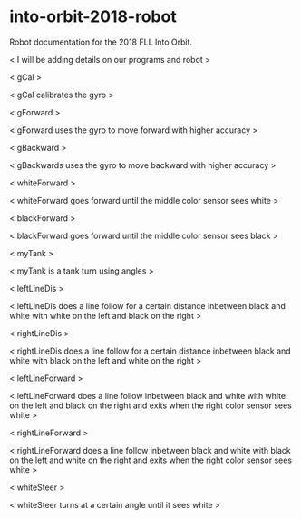 # into-orbit-2018-robot
Robot documentation for the 2018 FLL Into Orbit.

< I will be adding details on our programs and robot >

< gCal >

< gCal calibrates the gyro >

< gForward >

< gForward uses the gyro to move forward with higher accuracy >

< gBackward >

< gBackwards uses the gyro to move backward with higher accuracy > 

< whiteForward >

< whiteForward goes forward until the middle color sensor sees white >

< blackForward >

< blackForward goes forward until the middle color sensor sees black >

< myTank >

< myTank is a tank turn using angles >

< leftLineDis >

< leftLineDis does a line follow for a certain distance inbetween black and white with white on the left and black on the right >

< rightLineDis >

< rightLineDis does a line follow for a certain distance inbetween black and white with black on the left and white on the right >

< leftLineForward >

< leftLineForward does a line follow inbetween black and white with white on the left and black on the right and exits when the right color sensor sees white >

< rightLineForward >

< rightLineForward does a line follow inbetween black and white with black on the left and white on the right and exits when the right color sensor sees white >

< whiteSteer >

< whiteSteer turns at a certain angle until it sees white >
